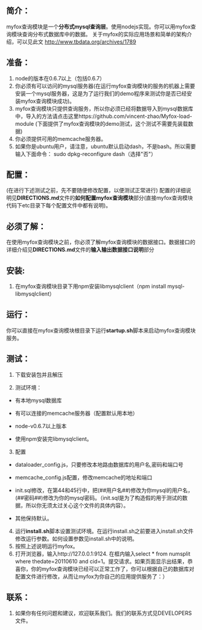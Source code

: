 ## 简介：

myfox查询模块是一个**分布式mysql查询层**。使用nodejs实现。你可以用myfox查询模块查询分布式数据库中的数据。
关于myfox的实际应用场景和简单的架构介绍，可以见此文 http://www.tbdata.org/archives/1789

## 准备：
1. node的版本在0.6.7以上（包括0.6.7）
2. 你必须有可以访问的mysql服务器(在运行myfox查询模块的服务的机器上需要安装一个mysql服务器，这是为了运行我们的demo程序来测试你是否已经安装myfox查询模块成功)。
3. myfox查询模块只提供查询服务，所以你必须已经将数据导入到mysql数据库中，导入的方法请点击这里https://github.com/vincent-zhao/Myfox-load-module (下面提供了myfox查询模块的demo测试，这个测试不需要先装载数据)
4. 你必须提供可用的memcache服务器。
5. 如果你是ubuntu用户，请注意，ubuntu默认启动dash，不是bash。所以需要输入下面命令：
  sudo dpkg-reconfigure dash（选择"否"）

## 配置：
(在进行下述测试之前，先不要随便修改配置，以便测试正常进行)
配置的详细说明见**DIRECTIONS.md**文件的**如何配置myfox查询模块**部分(直接myfox查询模块代码下etc目录下每个配置文件中都有说明)。

## 必须了解：
在使用myfox查询模块之前，你必须了解myfox查询模块的数据接口。数据接口的详细介绍见**DIRECTIONS.md**文件的**输入输出数据接口说明**部分

## 安装:
1. 在myfox查询模块目录下用npm安装libmysqlclient（npm install mysql-libmysqlclient）

## 运行：
你可以直接在myfox查询模块根目录下运行**startup.sh**脚本来启动myfox查询模块服务。

## 测试：
1. 下载安装包并且解压

2. 测试环境：

  * 有本地mysql数据库

  * 有可以连接的memcache服务器（配置默认用本地）

  * node-v0.6.7以上版本

  * 使用npm安装完libmysqlclient。

3. 配置

  * dataloader_config.js，只要修改本地路由数据库的用户名,密码和端口号

  * memcache_config.js配置，修改memcache的地址和端口

  * init.sql修改，在第44和45行中，把(##用户名##)修改为你mysql的用户名，(##密码##)修改为你的mysql密码。（init.sql是为了构造假的用于测试的数据，所以你无须太过关心这个文件的具体内容）。

  * 其他保持默认。

4. 运行**install.sh**脚本设置测试环境。在运行install.sh之前要进入install.sh文件修改运行参数。如何设置参数见install.sh中的说明。
5. 按照上述说明运行myfox。
6. 打开浏览器，输入http://127.0.0.1:9124. 在框内输入select * from numsplit where thedate=20110610 and cid=1。提交请求。如果页面显示出结果，恭喜你，你的myfox查询模块已经可以正常工作了，你可以根据自己的数据库对配置文件进行修改，从而让myfox为你自己的应用提供服务了：）

## 联系：
1. 如果你有任何问题和建议，欢迎联系我们。我们的联系方式见DEVELOPERS文件。

